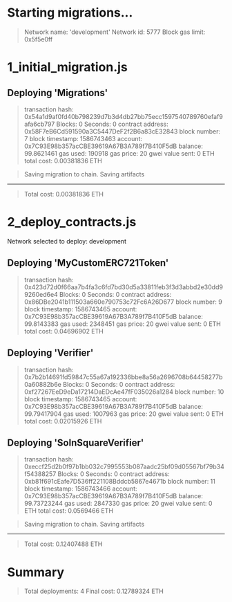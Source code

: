 Starting migrations...
======================
> Network name:    'development'
> Network id:      5777
> Block gas limit: 0x5f5e0ff


1_initial_migration.js
======================

   Deploying 'Migrations'
   ----------------------
   > transaction hash:    0x54a1d9af0fd40b798239d7b3d4db27bb75ecc1597540789760efaf9afa6cb797
   > Blocks: 0            Seconds: 0
   > contract address:    0x58F7eB6Cd591590a3C5447DeF2f2B6a83cE32843
   > block number:        7
   > block timestamp:     1586743463
   > account:             0x7C93E98b357acCBE39619A67B3A789f7B410F5dB
   > balance:             99.8621461
   > gas used:            190918
   > gas price:           20 gwei
   > value sent:          0 ETH
   > total cost:          0.00381836 ETH


   > Saving migration to chain.
   > Saving artifacts
   -------------------------------------
   > Total cost:          0.00381836 ETH


2_deploy_contracts.js
=====================
Network selected to deploy: development

   Deploying 'MyCustomERC721Token'
   -------------------------------
   > transaction hash:    0x423d72d0f66aa7b4fa3c6fd7bd30d5a33811feb3f3d3abbd2e30dd99260ed6e4
   > Blocks: 0            Seconds: 0
   > contract address:    0x86DBe2041b111503a660e790753c72Fc6A26D677
   > block number:        9
   > block timestamp:     1586743465
   > account:             0x7C93E98b357acCBE39619A67B3A789f7B410F5dB
   > balance:             99.8143383
   > gas used:            2348451
   > gas price:           20 gwei
   > value sent:          0 ETH
   > total cost:          0.04696902 ETH


   Deploying 'Verifier'
   --------------------
   > transaction hash:    0x7b2b14691fd59847c55a67a192336bbe8a56a2696708b64458277b0a60882b6e
   > Blocks: 0            Seconds: 0
   > contract address:    0xf27267EeD9eDa17214DaEDcAe47fF035026a1284
   > block number:        10
   > block timestamp:     1586743465
   > account:             0x7C93E98b357acCBE39619A67B3A789f7B410F5dB
   > balance:             99.79417904
   > gas used:            1007963
   > gas price:           20 gwei
   > value sent:          0 ETH
   > total cost:          0.02015926 ETH


   Deploying 'SolnSquareVerifier'
   ------------------------------
   > transaction hash:    0xeccf25d2b0f97b1bb032c7995553b087aadc25bf09d05567bf79b34f54388257
   > Blocks: 0            Seconds: 0
   > contract address:    0xb81f691cEafe7D536ff221108Bddcb5867e4671b
   > block number:        11
   > block timestamp:     1586743466
   > account:             0x7C93E98b357acCBE39619A67B3A789f7B410F5dB
   > balance:             99.73723244
   > gas used:            2847330
   > gas price:           20 gwei
   > value sent:          0 ETH
   > total cost:          0.0569466 ETH


   > Saving migration to chain.
   > Saving artifacts
   -------------------------------------
   > Total cost:          0.12407488 ETH


Summary
=======
> Total deployments:   4
> Final cost:          0.12789324 ETH